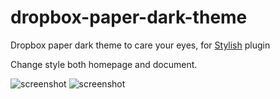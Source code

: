 # dropbox-paper-dark-theme
Dropbox paper dark theme to care your eyes, for [Stylish](https://userstyles.org/) plugin

Change style both homepage and document.

![screenshot](https://i.imgur.com/vre62li.jpg)
![screenshot](https://i.imgur.com/vmdPS5l.jpg)
